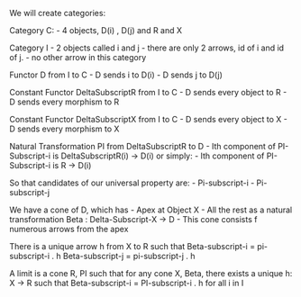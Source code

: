 We will create categories:

Category C:
    - 4 objects, D(i) , D(j) and R and X

Category I
    - 2 objects called i and j
    - there are only 2 arrows, id of i and id of j.
    - no other arrow in this category

Functor D from I to C
    - D sends i to D(i)
    - D sends j to D(j)

Constant Functor DeltaSubscriptR from I to C
    - D sends every object to R
    - D sends every morphism to R

Constant Functor DeltaSubscriptX from I to C
    - D sends every object to X
    - D sends every morphism to X


Natural Transformation PI from DeltaSubscriptR to D
    - Ith component of PI-Subscript-i is DeltaSubscriptR(i) -> D(i)
    or simply:
    - Ith component of PI-Subscript-i is R -> D(i)

So that candidates of our universal property are:
    - Pi-subscript-i
    - Pi-subscript-j

We have a cone of D, which has
    - Apex at Object X
    - All the rest as a natural transformation Beta : Delta-Subscript-X -> D
    - This cone consists f numerous arrows from the apex

There is a unique arrow h from X to R such that
    Beta-subscript-i = pi-subscript-i . h
    Beta-subscript-j = pi-subscript-j . h

A limit is a cone R, PI such that
    for any cone X, Beta, there exists
    a unique h: X -> R such that
        Beta-subscript-i = PI-subscript-i . h for all i in I